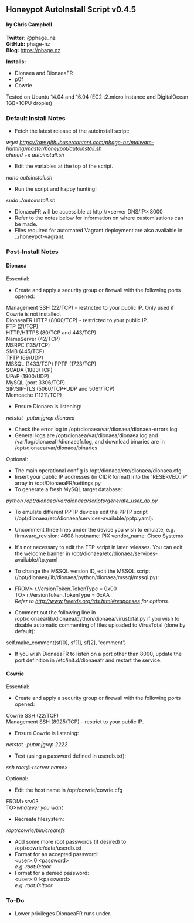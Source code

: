 ## Honeypot AutoInstall Script v0.4.5 ##
#### by Chris Campbell ####

**Twitter:** @phage_nz  
**GitHub:** phage-nz  
**Blog:** https://phage.nz  

**Installs:**

- Dionaea and DionaeaFR  
- p0f  
- Cowrie  

Tested on Ubuntu 14.04 and 16.04 (EC2 t2.micro instance and DigitalOcean 1GB+1CPU droplet)


### Default Install Notes ###

- Fetch the latest release of the autoinstall script:

*wget https://raw.githubusercontent.com/phage-nz/malware-hunting/master/honeypot/autoinstall.sh  
chmod +x autoinstall.sh*

- Edit the variables at the top of the script.

*nano autoinstall.sh*

- Run the script and happy hunting!

*sudo ./autoinstall.sh*

- DionaeaFR will be accessible at http://\<server DNS/IP\>:8000
- Refer to the notes below for information on where customisations can be made.
- Files required for automated Vagrant deployment are also available in ../honeypot-vagrant.

### Post-Install Notes ###
#### Dionaea ####
Essential:

- Create and apply a security group or firewall with the following ports opened:

Management SSH (22/TCP) - restricted to your public IP. Only used if Cowrie is not installed.  
DionaeaFR HTTP (8000/TCP) - restricted to your public IP.  
FTP (21/TCP)  
HTTP/HTTPS (80/TCP and 443/TCP)  
NameServer (42/TCP)  
MSRPC (135/TCP)  
SMB (445/TCP)  
TFTP (69/UDP)  
MSSQL (1433/TCP) 
PPTP (1723/TCP)  
SCADA (1883/TCP)  
UPnP (1900/UDP)  
MySQL (port 3306/TCP)  
SIP/SIP-TLS (5060/TCP+UDP and 5061/TCP)  
Memcache (11211/TCP)

- Ensure Dionaea is listening:

*netstat -putan|grep dionaea*

- Check the error log in /opt/dionaea/var/dionaea/dionaea-errors.log
- General logs are /opt/dionaea/var/dionaea/dionaea.log and /var/log/dionaeafr/dionaeafr.log, and download binaries are in /opt/dionaea/var/dionaea/binaries

Optional:

- The main operational config is /opt/dionaea/etc/dionaea/dionaea.cfg
- Insert your public IP addresses (in CIDR format) into the 'RESERVED_IP' array in /opt/DionaeaFR/settings.py
- To generate a fresh MySQL target database:

*python /opt/dionaea/var/dionaea/scripts/generate_user_db.py*

- To emulate different PPTP devices edit the PPTP script (/opt/dionaea/etc/dionaea/services-available/pptp.yaml):
 - Uncomment three lines under the device you wish to emulate, e.g.
firmware_revision: 4608
hostname: PIX
vendor_name: Cisco Systems

- It's not necessary to edit the FTP script in later releases. You can edit the welcome banner in /opt/dionaea/etc/dionaea/services-available/ftp.yaml
- To change the MSSQL version ID, edit the MSSQL script (/opt/dionaea/lib/dionaea/python/dionaea/mssql/mssql.py):
 - FROM> r.VersionToken.TokenType = 0x00  
TO> r.VersionToken.TokenType = 0xAA  
*Refer to http://www.freetds.org/tds.html#responses for options.*

- Comment out the following line in /opt/dionaea/lib/dionaea/python/dionaea/virustotal.py if you wish to disable automatic commenting of files uploaded to VirusTotal (done by default):

self.make_comment(sf\[0\], sf\[1\], sf\[2\], 'comment')

- If you wish DionaeaFR to listen on a port other than 8000, update the port definition in /etc/init.d/dionaeafr and restart the service.

#### Cowrie ####
Essential:

- Create and apply a security group or firewall with the following ports opened:

Cowrie SSH (22/TCP)  
Management SSH (8925/TCP) - restrict to your public IP.

- Ensure Cowrie is listening:

*netstat -putan|grep 2222*

- Test (using a password defined in userdb.txt):

*ssh root@\<server name\>*

Optional:

- Edit the host name in /opt/cowrie/cowrie.cfg

FROM>srv03  
TO>*whatever you want*

- Recreate filesystem:

*/opt/cowrie/bin/createfs*

- Add some more root passwords (if desired) to /opt/cowrie/data/userdb.txt
 - Format for an accepted password:  
\<user\>:0:\<password\>  
*e.g. root:0:toor*
 - Format for a denied password:  
\<user\>:0:!\<password\>  
*e.g. root:0:!toor*

### To-Do ###
- Lower privileges DionaeaFR runs under.
